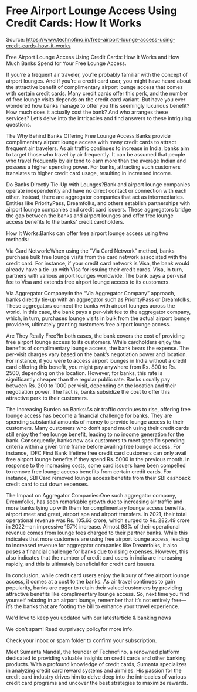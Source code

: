 # Free Airport Lounge Access Using Credit Cards: How It Works

Source: https://www.technofino.in/free-airport-lounge-access-using-credit-cards-how-it-works

Free Airport Lounge Access Using Credit Cards: How It Works and How Much Banks Spend for Your Free Lounge Access.

If you’re a frequent air traveler, you’re probably familiar with the concept of airport lounges. And if you’re a credit card user, you might have heard about the attractive benefit of complimentary airport lounge access that comes with certain credit cards. Many credit cards offer this perk, and the number of free lounge visits depends on the credit card variant. But have you ever wondered how banks manage to offer you this seemingly luxurious benefit? How much does it actually cost the bank? And who arranges these services? Let’s delve into the intricacies and find answers to these intriguing questions.

The Why Behind Banks Offering Free Lounge Access:Banks provide complimentary airport lounge access with many credit cards to attract frequent air travelers. As air traffic continues to increase in India, banks aim to target those who travel by air frequently. It can be assumed that people who travel frequently by air tend to earn more than the average Indian and possess a higher spending power. For banks, attracting such customers translates to higher credit card usage, resulting in increased income.

Do Banks Directly Tie-Up with Lounges?Bank and airport lounge companies operate independently and have no direct contact or connection with each other. Instead, there are aggregator companies that act as intermediaries. Entities like PriorityPass, Dreamfolks, and others establish partnerships with airport lounge companies and credit card issuers. These aggregators bridge the gap between the banks and airport lounges and offer free lounge access benefits to the banks’ credit cardholders.

How It Works:Banks can offer free airport lounge access using two methods:

Via Card Network:When using the “Via Card Network” method, banks purchase bulk free lounge visits from the card network associated with the credit card. For instance, if your credit card network is Visa, the bank would already have a tie-up with Visa for issuing their credit cards. Visa, in turn, partners with various airport lounges worldwide. The bank pays a per-visit fee to Visa and extends free airport lounge access to its customers.​

Via Aggregator Company:In the “Via Aggregator Company” approach, banks directly tie-up with an aggregator such as PriorityPass or Dreamfolks. These aggregators connect the banks with airport lounges across the world. In this case, the bank pays a per-visit fee to the aggregator company, which, in turn, purchases lounge visits in bulk from the actual airport lounge providers, ultimately granting customers free airport lounge access.​

Are They Really Free?In both cases, the bank covers the cost of providing free airport lounge access to its customers. While cardholders enjoy the benefits of complimentary lounge access, the bank bears the expense. The per-visit charges vary based on the bank’s negotiation power and location. For instance, if you were to access airport lounges in India without a credit card offering this benefit, you might pay anywhere from Rs. 800 to Rs. 2500, depending on the location. However, for banks, this rate is significantly cheaper than the regular public rate. Banks usually pay between Rs. 200 to 1000 per visit, depending on the location and their negotiation power. The fact is, banks subsidize the cost to offer this attractive perk to their customers.

The Increasing Burden on Banks:As air traffic continues to rise, offering free lounge access has become a financial challenge for banks. They are spending substantial amounts of money to provide lounge access to their customers. Many customers who don’t spend much using their credit cards still enjoy the free lounge benefit, leading to no income generation for the bank. Consequently, banks now ask customers to meet specific spending criteria within a given time frame before availing free lounge access. For instance, IDFC First Bank lifetime free credit card customers can only avail free airport lounge benefits if they spend Rs. 5000 in the previous month. In response to the increasing costs, some card issuers have been compelled to remove free lounge access benefits from certain credit cards. For instance, SBI Card removed lounge access benefits from their SBI cashback credit card to cut down expenses.

The Impact on Aggregator Companies:One such aggregator company, Dreamfolks, has seen remarkable growth due to increasing air traffic and more banks tying up with them for complimentary lounge access benefits, airport meet and greet, airport spa and airport transfers. In 2021, their total operational revenue was Rs. 105.63 crore, which surged to Rs. 282.49 crore in 2022—an impressive 167% increase. Almost 98% of their operational revenue comes from lounge fees charged to their partner banks. While this indicates that more customers are using free airport lounge access, leading to increased revenue for aggregator companies like Dreamfolks, it also poses a financial challenge for banks due to rising expenses. However, this also indicates that the number of credit card users in india are increasing rapidly, and this is ultimately beneficial for credit card issuers.

In conclusion, while credit card users enjoy the luxury of free airport lounge access, it comes at a cost to the banks. As air travel continues to gain popularity, banks are eager to retain their valued customers by providing attractive benefits like complimentary lounge access. So, next time you find yourself relaxing in an airport lounge, remember that it’s not entirely free—it’s the banks that are footing the bill to enhance your travel experience.

We’d love to keep you updated with our latestarticle & banking news

We don’t spam! Read ourprivacy policyfor more info.

Check your inbox or spam folder to confirm your subscription.

Meet Sumanta Mandal, the founder of Technofino, a renowned platform dedicated to providing valuable insights on credit cards and other banking products. With a profound knowledge of credit cards, Sumanta specializes in analyzing credit card reward systems and airmiles. His passion for the credit card industry drives him to delve deep into the intricacies of various credit card programs and uncover the best strategies to maximize rewards.